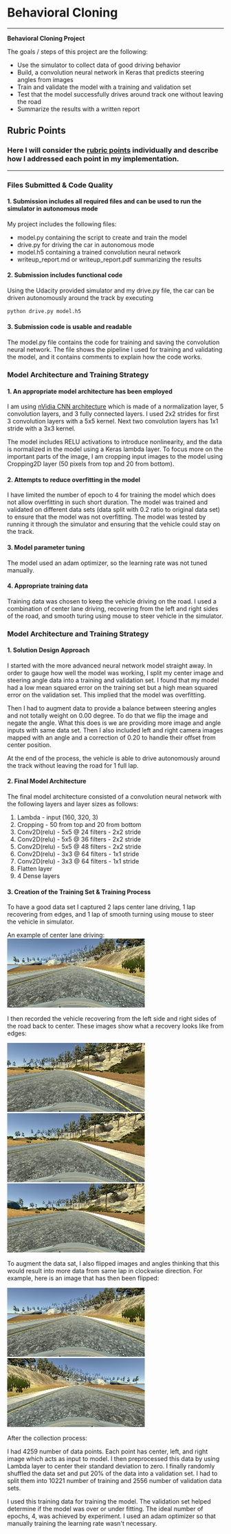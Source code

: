 # **Behavioral Cloning** 

---

**Behavioral Cloning Project**

The goals / steps of this project are the following:
* Use the simulator to collect data of good driving behavior
* Build, a convolution neural network in Keras that predicts steering angles from images
* Train and validate the model with a training and validation set
* Test that the model successfully drives around track one without leaving the road
* Summarize the results with a written report


[//]: # (Image References)

[image1]: ./examples/center.jpg "Center Image"
[image2]: ./examples/edge_1.jpg "Recovery Image"
[image3]: ./examples/edge_2.jpg "Recovery Image"
[image4]: ./examples/edge_3.jpg "Recovery Image"
[image5]: ./examples/center_flipped.jpg "Flipped Image"

## Rubric Points
### Here I will consider the [rubric points](https://review.udacity.com/#!/rubrics/432/view) individually and describe how I addressed each point in my implementation.  

---
### Files Submitted & Code Quality

#### 1. Submission includes all required files and can be used to run the simulator in autonomous mode

My project includes the following files:
* model.py containing the script to create and train the model
* drive.py for driving the car in autonomous mode
* model.h5 containing a trained convolution neural network 
* writeup_report.md or writeup_report.pdf summarizing the results

#### 2. Submission includes functional code
Using the Udacity provided simulator and my drive.py file, the car can be driven autonomously around the track by executing 
```sh
python drive.py model.h5
```

#### 3. Submission code is usable and readable

The model.py file contains the code for training and saving the convolution neural network. The file shows the pipeline I used for training and validating the model, and it contains comments to explain how the code works.

### Model Architecture and Training Strategy

#### 1. An appropriate model architecture has been employed

I am using [nVidia CNN architecture](https://devblogs.nvidia.com/deep-learning-self-driving-cars/) which is made of a normalization layer, 5 convolution layers, and 3 fully connected layers. I used 2x2 strides for first 3 convolution layers with a 5x5 kernel. Next two convolution layers has 1x1 stride with a 3x3 kernel. 

The model includes RELU activations to introduce nonlinearity, and the data is normalized in the model using a Keras lambda layer. To focus more on the important parts of the image, I am cropping input images to the model using Cropping2D layer (50 pixels from top and 20 from bottom).

#### 2. Attempts to reduce overfitting in the model

I have limited the number of epoch to 4 for training the model which does not allow overfitting in such short duration. The model was trained and validated on different data sets (data split with 0.2 ratio to original data set) to ensure that the model was not overfitting. The model was tested by running it through the simulator and ensuring that the vehicle could stay on the track.

#### 3. Model parameter tuning

The model used an adam optimizer, so the learning rate was not tuned manually.

#### 4. Appropriate training data

Training data was chosen to keep the vehicle driving on the road. I used a combination of center lane driving, recovering from the left and right sides of the road, and smooth turing using mouse to steer vehicle in the simulator.

### Model Architecture and Training Strategy

#### 1. Solution Design Approach

I started with the more advanced neural network model straight away. In order to gauge how well the model was working, I split my center image and steering angle data into a training and validation set. I found that my model had a low mean squared error on the training set but a high mean squared error on the validation set. This implied that the model was overfitting.

Then I had to augment data to provide a balance between steering angles and not totally weight on 0.00 degree. To do that we flip the image and negate the angle. What this does is we are providing more image and angle inputs with same data set. Then I also included left and right camera images mapped with an angle and a correction of 0.20 to handle their offset from center position.

At the end of the process, the vehicle is able to drive autonomously around the track without leaving the road for 1 full lap.

#### 2. Final Model Architecture

The final model architecture consisted of a convolution neural network with the following layers and layer sizes as follows:

1. Lambda       - input (160, 320, 3)
2. Cropping     - 50 from top and 20 from bottom
3. Conv2D(relu) - 5x5 @ 24 filters - 2x2 stride
4. Conv2D(relu) - 5x5 @ 36 filters - 2x2 stride
5. Conv2D(relu) - 5x5 @ 48 filters - 2x2 stride
6. Conv2D(relu) - 3x3 @ 64 filters - 1x1 stride
7. Conv2D(relu) - 3x3 @ 64 filters - 1x1 stride
8. Flatten layer
9. 4 Dense layers

#### 3. Creation of the Training Set & Training Process

To have a good data set I captured 2 laps center lane driving, 1 lap recovering from edges, and 1 lap of smooth turning using mouse to steer the vehicle in simulator.

An example of center lane driving:
![alt text][image1]

I then recorded the vehicle recovering from the left side and right sides of the road back to center. These images show what a recovery looks like from edges:

![alt text][image2]
![alt text][image3]
![alt text][image4]

To augment the data sat, I also flipped images and angles thinking that this would result into more data from same lap in clockwise direction. For example, here is an image that has then been flipped:

![alt text][image1]
![alt text][image5]

After the collection process:

I had 4259 number of data points. Each point has center, left, and right image which acts as input to model.
I then preprocessed this data by using Lambda layer to center their standard deviation to zero.
I finally randomly shuffled the data set and put 20% of the data into a validation set. 
I had to split them into 10221 number of training and 2556 number of validation data sets.

I used this training data for training the model. The validation set helped determine if the model was over or under fitting. The ideal number of epochs, 4, was achieved by experiment. I used an adam optimizer so that manually training the learning rate wasn't necessary.
